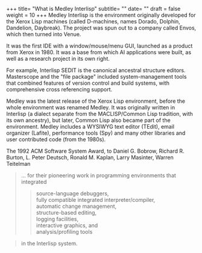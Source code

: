 +++
title= "What is Medley Interlisp" 
subtitle= ""
date= ""
draft = false
weight = 10
+++
Medley Interlisp is the environment originally developed for the Xerox Lisp machines (called D-machines, names Dorado, Dolphin, Dandelion, Daybreak). The project was spun out to a company called Envos, which then turned into Venue.

It was the first IDE with a window/mouse/menu GUI, launched as a product from Xerox in 1980. It was a base from which AI applications were built, as well as a research project in its own right.

For example, Interlisp SEDIT is the canonical ancestral structure editors. Masterscope and the "file package" included system-management tools that combined features of version control and build systems, with comprehensive cross referencing support.

Medley was the latest release of the Xerox Lisp environment, before the whole environment was renamed Medley. It was originally written in Interlisp (a dialect separate from the MACLISP/Common Lisp tradition, with its own ancestry), but later, Common Lisp also became part of the environment. Medley includes a WYSIWYG text editor (TEdit), email organizer (Lafite), performance tools (Spy) and many other libraries and user contributed code (from the 1980s).

The 1992 ACM Software System Award, to Daniel G. Bobrow, Richard R. Burton, L. Peter Deutsch, Ronald M. Kaplan, Larry Masinter, Warren Teitelman  

> ... for their pioneering work in programming environments that integrated
> > source-language debuggers,  
> > fully compatible integrated interpreter/compiler,  
> > automatic change management,  
> > structure-based editing,   
> > logging facilities,  
> > interactive graphics, and  
> > analysis/profiling tools  

> in the Interlisp system.
